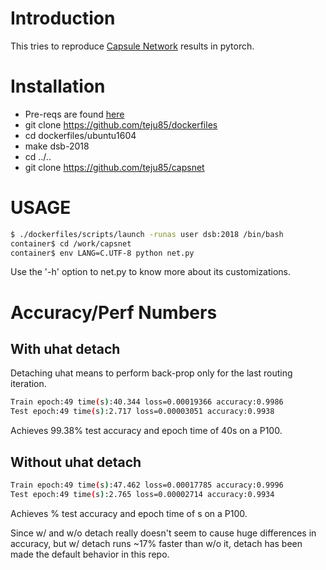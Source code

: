 # Introduction
This tries to reproduce [Capsule Network](https://arxiv.org/pdf/1710.09829.pdf)
results in pytorch.

# Installation
* Pre-reqs are found [here](https://github.com/teju85/dockerfiles#pre-reqs)
* git clone https://github.com/teju85/dockerfiles
* cd dockerfiles/ubuntu1604
* make dsb-2018
* cd ../..
* git clone https://github.com/teju85/capsnet

# USAGE
```bash
$ ./dockerfiles/scripts/launch -runas user dsb:2018 /bin/bash
container$ cd /work/capsnet
container$ env LANG=C.UTF-8 python net.py
```
Use the '-h' option to net.py to know more about its customizations.

# Accuracy/Perf Numbers
## With uhat detach
Detaching uhat means to perform back-prop only for the last routing iteration.
```bash
Train epoch:49 time(s):40.344 loss=0.00019366 accuracy:0.9986
Test epoch:49 time(s):2.717 loss=0.00003051 accuracy:0.9938
```
Achieves 99.38% test accuracy and epoch time of 40s on a P100.

## Without uhat detach
```bash
Train epoch:49 time(s):47.462 loss=0.00017785 accuracy:0.9996
Test epoch:49 time(s):2.765 loss=0.00002714 accuracy:0.9934
```
Achieves % test accuracy and epoch time of s on a P100.

Since w/ and w/o detach really doesn't seem to cause huge differences in
accuracy, but w/ detach runs ~17% faster than w/o it, detach has been made the
default behavior in this repo.
